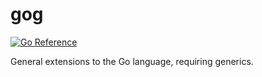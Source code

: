 # gog

[![Go Reference](https://pkg.go.dev/badge/github.com/icza/gog.svg)](https://pkg.go.dev/github.com/icza/gog)

General extensions to the Go language, requiring generics.
